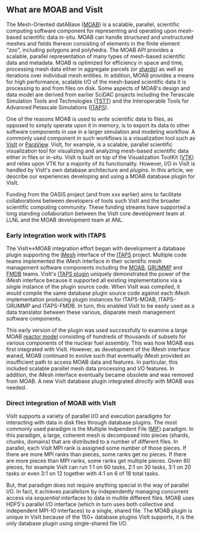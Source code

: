 ## What are MOAB and VisIt
The Mesh-Oriented datABase ([MOAB](https://sigma.mcs.anl.gov/moab-library/)) is a scalable, parallel, scientific computing software component for representing and operating upon mesh-based scientific data in-situ.
MOAB can handle structured and unstructured meshes and fields thereon consisting of elements in the finite element “zoo”, including polygons and polyhedra.
The MOAB API provides a scalable, parallel representation of many types of mesh-based scientific data and metadata.
MOAB is optimized for efficiency in space and time, processing mesh data either in aggregate parcels (or [shards](https://en.wikipedia.org/wiki/Shard_(database_architecture))) as well as iterations over individual mesh entities.
In addition, MOAB provides a means for high performance, scalable I/O of the mesh-based scientific data it is processing to and from files on disk.
Some aspects of MOAB's design and data model are derived from earlier SciDAC projects including the Terascale Simulation Tools and Technologies ([TSTT](https://www.researchgate.net/publication/259197545_The_TSTTM_Interface)) and the Interoperable Tools for Advanced Petascale Simulations ([ITAPS](https://www.osti.gov/biblio/971531/)).

One of the reasons MOAB is used to *write* scientific data to files, as opposed to simply operate upon it in memory, is to export its data to other software components in use in a larger simulation and modeling workflow.
A commonly used component in such workflows is a visualization tool such as [VisIt](https://visit.llnl.gov) or [ParaView](https://www.paraview.org).
VisIt, for example, is a scalable, parallel scientific visualization tool for visualizing and analyzing mesh-based scientific data either in files or in-situ.
VisIt is built on top of the Visualization ToolKit ([VTK](https://vtk.org)) and relies upon VTK for a majority of its functionality.
However, I/O in VisIt is handled by VisIt's own database architecture and *plugins*.
In this article, we describe our experiences developing and using a MOAB database plugin for VisIt.

Funding from the OASIS project (and from xxx earlier) aims to facilitate collaborations between developers of tools such VisIt and the broader scientific computing community.
These funding streams have supported a long standing collaboration between the VisIt core development team at LLNL and the MOAB development team at ANL.

### Early integration work with ITAPS
The VisIt<->MOAB integration effort began with development a database plugin supporting the [iMesh](https://markcmiller86.github.io/ITAPS/software/iMesh_html/i_mesh_8h.html) interface of the [ITAPS]() project.
Multiple code teams implemented the iMesh interface in their scientific mesh management software components including the [MOAB](https://sigma.mcs.anl.gov/moab-library/), [GRUMMP](https://www.researchgate.net/publication/254313656_GRUMMP_User's_Guide) and [FMDB](https://scorec.rpi.edu/FMDB/) teams.
VisIt's [ITAPS plugin](https://github.com/visit-dav/visit/blob/2.10RC/src/databases/ITAPS_C/avtITAPS_CFileFormat.C) uniquely demonstrated the power of the iMesh interface because it supported all existing implementations via a *single* instance of the plugin source code.
When VisIt was compiled, it would compile the same database plugin source code against each iMesh implementation producing plugin instances for ITAPS-MOAB, ITAPS-GRUMMP and ITAPS-FMDB.
In turn, this enabled VisIt to be easily used as a data translator between these various, disparate mesh management software components.

This early version of the plugin was used successfully to examine a large MOAB [reactor model](https://publications.anl.gov/anlpubs/2013/10/76766.pdf#page=12) consisting of hundreds of thousands of subsets for various components of the nuclear fuel assembly.
This was how MOAB was first integrated with VisIt.
However, as development of the iMesh interface waned, MOAB continued to evolve such that eventually iMesh provided an insufficient path to access MOAB data and features.
In particular, this included scalable parallel mesh data processing and I/O features.
In addition, the iMesh interface eventually became obsolete and was removed from MOAB.
A new VisIt database plugin integrated *directly* with MOAB was needed.

### Direct integration of MOAB with VisIt

VisIt supports a variety of parallel I/O and execution paradigms for interacting with data in disk files through database plugins.
The most commonly used paradigm is the Multiple Indpendent File ([MIF](https://www.hdfgroup.org/2017/03/21/mif-parallel-io-with-hdf5/)) paradigm.
In this paradigm, a large, coherent mesh is decomposed into pieces (shards, chunks, domains) that are distributed to a number of different files.
In parallel, each VisIt MPI rank is assigned some number of those pieces.
If there are more MPI ranks than pieces, some ranks get no pieces.
If there are more pieces than MPI ranks, some ranks get multiple pieces.
Given 60 pieces, for example VisIt can run 1:1 on 60 tasks, 2:1 on 30 tasks, 3:1 on 20 tasks or even 3:1 on 12 together with 4:1 on 6 of 18 total tasks.

But, that paradigm does not require anything special in the way of parallel I/O.
In fact, it achieves parallelism by independently managing concurrent access via *sequential* interfaces to data in multile different files.
MOAB uses HDF5's parallel I/O interface (which in turn uses both collective and independent MPI-IO interfaces) to a single, shared file.
The MOAB plugin is unique in VisIt because of the 150+ database plugins VisIt supports, it is the only database plugin using single-shared file I/O.










